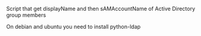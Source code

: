 Script that get displayName and then sAMAccountName of Active Directory group members

On debian and ubuntu you need to install python-ldap
